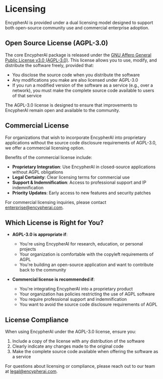# Licensing

EncypherAI is provided under a dual licensing model designed to support both open-source community use and commercial enterprise adoption.

## Open Source License (AGPL-3.0)

The core EncypherAI package is released under the [GNU Affero General Public License v3.0 (AGPL-3.0)](https://www.gnu.org/licenses/agpl-3.0.en.html). This license allows you to use, modify, and distribute the software freely, provided that:

- You disclose the source code when you distribute the software
- Any modifications you make are also licensed under AGPL-3.0
- If you run a modified version of the software as a service (e.g., over a network), you must make the complete source code available to users of that service

The AGPL-3.0 license is designed to ensure that improvements to EncypherAI remain open and available to the community.

## Commercial License

For organizations that wish to incorporate EncypherAI into proprietary applications without the source code disclosure requirements of AGPL-3.0, we offer a commercial licensing option.

Benefits of the commercial license include:

- **Proprietary Integration**: Use EncypherAI in closed-source applications without AGPL obligations
- **Legal Certainty**: Clear licensing terms for commercial use
- **Support & Indemnification**: Access to professional support and IP indemnification
- **Priority Updates**: Early access to new features and security patches

For commercial licensing inquiries, please contact [enterprise@encypherai.com](mailto:enterprise@encypherai.com).

## Which License is Right for You?

- **AGPL-3.0 is appropriate if**:
  - You're using EncypherAI for research, education, or personal projects
  - Your organization is comfortable with the copyleft requirements of AGPL
  - You're building an open-source application and want to contribute back to the community

- **Commercial license is recommended if**:
  - You're integrating EncypherAI into a proprietary product
  - Your organization has policies restricting the use of AGPL software
  - You require professional support and indemnification
  - You want to avoid the source code disclosure requirements of AGPL

## License Compliance

When using EncypherAI under the AGPL-3.0 license, ensure you:

1. Include a copy of the license with any distribution of the software
2. Clearly indicate any changes made to the original code
3. Make the complete source code available when offering the software as a service

For questions about licensing or compliance, please reach out to our team at [legal@encypherai.com](mailto:legal@encypherai.com).
